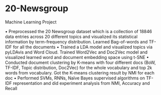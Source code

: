# 20-Newsgroup
Machine Learning Project

• Preprocessed the 20 Newsgroup dataset which is a collection of 18846 data entries across 20 different topics and visualized its statistical information by term-frequency distribution. Learned Bag-of-words and TF-IDF for all the documents
• Trained a LDA model and visualized topics via pyLDAvis and Word Cloud. Trained Word2Vec and Doc2Vec model and visualized learned word and document embedding space using t-SNE
• Conducted document clustering by K-means with four different docs (BoW, TF-IDF, Topic distribution, Doc2Vec) for the whole vocabulary and top 2k words from vocabulary. Got the K-means clustering result by NMI for each doc
• Performed SVMs, RNNs, Naïve Bayes supervised algorithms on TF-IDF representation and did experiment analysis from NMI, Accuracy and Recall

